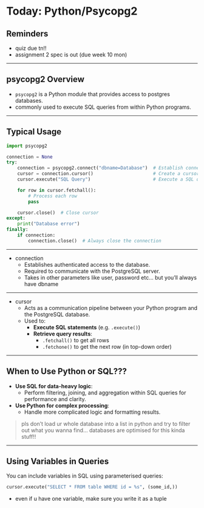 
# Today: Python/Psycopg2

## Reminders

- quiz due tn!!
- assignment 2 spec is out (due week 10 mon)

---

## psycopg2 Overview

- `psycopg2` is a Python module that provides access to postgres databases.
- commonly used to execute SQL queries from within Python programs.

---

## Typical Usage

```python
import psycopg2

connection = None
try:
    connection = psycopg2.connect("dbname=Database")  # Establish connection
    cursor = connection.cursor()                      # Create a cursor object
    cursor.execute("SQL Query")                       # Execute a SQL query

    for row in cursor.fetchall():
        # Process each row
        pass

    cursor.close()  # Close cursor
except:
    print("Database error")
finally:
    if connection:
        connection.close()  # Always close the connection
```

---

- connection
    - Establishes authenticated access to the database.
    - Required to communicate with the PostgreSQL server.
    - Takes in other parameters like user, password etc… but you’ll always have dbname

---

- cursor
    - Acts as a communication pipeline between your Python program and the PostgreSQL database.
    - Used to:
        - **Execute SQL statements** (e.g. `.execute()`)
        - **Retrieve query results**:
            - `.fetchall()` to get all rows
            - `.fetchone()` to get the next row (in top-down order)

---

## When to Use Python or SQL???

- **Use SQL for data-heavy logic**:
  - Perform filtering, joining, and aggregation within SQL queries for performance and clarity.
- **Use Python for complex processing**:
  - Handle more complicated logic and formatting results.

> pls don’t load ur whole database into a list in python and try to filter out what you wanna find… databases are optimised for this kinda stuff!!

---

## Using Variables in Queries

You can include variables in SQL using parameterised queries:

```python
cursor.execute("SELECT * FROM table WHERE id = %s", (some_id,))
```

- even if u have one variable, make sure you write it as a tuple
